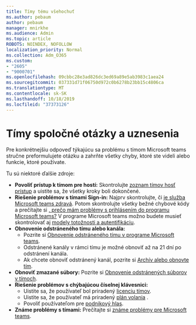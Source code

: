 ```yaml
---
title: Tímy tému všehochuť
ms.author: pebaum
author: pebaum
manager: mnirkhe
ms.audience: Admin
ms.topic: article
ROBOTS: NOINDEX, NOFOLLOW
localization_priority: Normal
ms.collection: Adm_O365
ms.custom:
- "2605"
- "9000701"
ms.openlocfilehash: 09cbbc28e3ad826dc3ed69a89e5ab3983c1aea24
ms.sourcegitcommit: 037331d71f06750d972c0b6278b23bb15c4806ca
ms.translationtype: MT
ms.contentlocale: sk-SK
ms.lasthandoff: 10/18/2019
ms.locfileid: "37373126"
---
```

# <a name="teams-common-issues-and-resolutions"></a>Tímy spoločné otázky a uznesenia

Pre konkrétnejšiu odpoveď týkajúcu sa problému s tímom Microsoft teams stručne preformulujete otázku a zahrňte všetky chyby, ktoré ste videli alebo funkcie, ktoré používate.

Tu sú niektoré ďalšie zdroje:

- **Povoliť prístup k tímom pre hostí:** Skontrolujte [zoznam tímov hosť prístup](https://docs.microsoft.com/microsoftteams/guest-access-checklist) a uistite sa, že všetky kroky boli dokončené.
- **Riešenie problémov s tímami Sign-in:** Najprv skontrolujte, či [je služba Microsoft teams zdravá](https://admin.microsoft.com/Adminportal/Home?source=applauncher#/servicehealth). Potom skontrolujte všetky bežné chybové kódy a prečítajte si [, prečo mám problémy s prihlásením do programu Microsoft teams?](https://support.office.com/article/a02f683b-61a3-4008-9447-ee60c5593b0f)  V programe Microsoft teams možno budete musieť skontrolovať aj [modely totožnosti a autentifikáciu](https://docs.microsoft.com/MicrosoftTeams/identify-models-authentication).
- **Obnovenie odstráneného tímu alebo kanála:** 
    - Pozrite si [Obnovenie odstráneného tímu v programe Microsoft teams](https://blogs.technet.microsoft.com/skypehybridguy/2017/07/23/restoring-a-deleted-team-in-microsoft-teams/).
    - Odstránené kanály v rámci tímu je možné obnoviť až na 21 dní po odstránení kanála. 
    - Ak chcete obnoviť odstránený kanál, pozrite si [Archív alebo obnovte tím](https://support.office.com/article/archive-or-restore-a-team-dc161cfd-b328-440f-974b-5da5bd98b5a7).
- **Obnoviť zmazané súbory:** Pozrite si [Obnovenie odstránených súborov v tímoch](https://support.office.com/article/recover-deleted-files-in-teams-a591d771-89a6-49e2-ab7e-271936fe3c4e).
- **Riešenie problémov s chýbajúcou číselnej klávesnici:**  
    - Uistite sa, že používateľ bol priradený [licenciu tímov](https://docs.microsoft.com/MicrosoftTeams/assign-teams-licenses).
    - Uistite sa, že používateľ má priradený [plán volania](https://docs.microsoft.com/MicrosoftTeams/calling-plan-landing-page) .
    - Povoliť používateľom pre [podnikový hlas](https://docs.microsoft.com/en-us/skypeforbusiness/skype-for-business-hybrid-solutions/plan-your-phone-system-cloud-pbx-solution/enable-users-for-enterprise-voice-online-and-phone-system-voicemail#to-enable-your-users-for-phone-system-in-office-365-voice-and-voicemail).
- **Známe problémy s tímami:** Prečítajte si [známe problémy pre Microsoft teams](https://docs.microsoft.com/microsoftteams/known-issues).